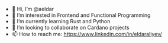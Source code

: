- 👋 Hi, I’m @aeldar
- 👀 I’m interested in Frontend and Functional Programming
- 🌱 I’m currently learning Rust and Python
- 💞️ I’m looking to collaborate on Cardano projects
- 📫 How to reach me: https://www.linkedin.com/in/eldaraliyev/

<!---
aeldar/aeldar is a ✨ special ✨ repository because its `README.md` (this file) appears on your GitHub profile.
You can click the Preview link to take a look at your changes.
--->

